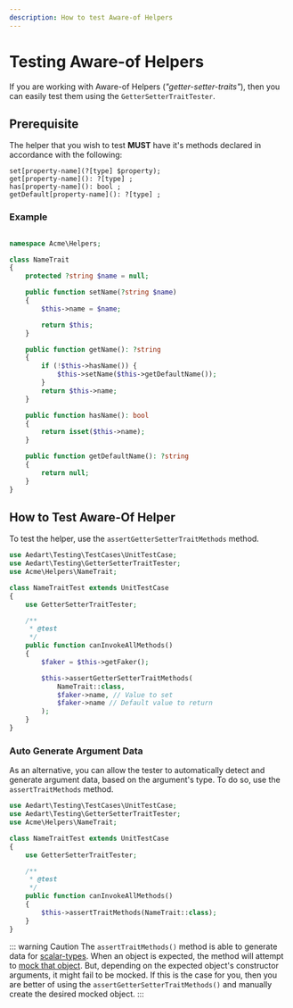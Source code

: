 ```yaml
---
description: How to test Aware-of Helpers
---
```


# Testing Aware-of Helpers

If you are working with Aware-of Helpers (_"getter-setter-traits"_), then you can easily test them using the `GetterSetterTraitTester`.

## Prerequisite

The helper that you wish to test **MUST** have it's methods declared in accordance with the following:

```console
set[property-name](?[type] $property);
get[property-name](): ?[type] ;
has[property-name](): bool ;
getDefault[property-name](): ?[type] ;
```

### Example
 
```php

namespace Acme\Helpers;

class NameTrait
{
    protected ?string $name = null;

    public function setName(?string $name)
    {
        $this->name = $name;

        return $this;
    }

    public function getName(): ?string
    {
        if (!$this->hasName()) {
            $this->setName($this->getDefaultName());
        }
        return $this->name;
    }

    public function hasName(): bool
    {
        return isset($this->name);
    }

    public function getDefaultName(): ?string
    {
        return null;
    }    
}
```

## How to Test Aware-Of Helper

To test the helper, use the `assertGetterSetterTraitMethods` method.

```php
use Aedart\Testing\TestCases\UnitTestCase;
use Aedart\Testing\GetterSetterTraitTester;
use Acme\Helpers\NameTrait;

class NameTraitTest extends UnitTestCase
{
    use GetterSetterTraitTester;

    /**
     * @test
     */
    public function canInvokeAllMethods()
    {
        $faker = $this->getFaker();

        $this->assertGetterSetterTraitMethods(
            NameTrait::class,
            $faker->name, // Value to set
            $faker->name // Default value to return
        );
    }
}
```

### Auto Generate Argument Data

As an alternative, you can allow the tester to automatically detect and generate argument data, based on the argument's type.
To do so, use the `assertTraitMethods` method.

```php
use Aedart\Testing\TestCases\UnitTestCase;
use Aedart\Testing\GetterSetterTraitTester;
use Acme\Helpers\NameTrait;

class NameTraitTest extends UnitTestCase
{
    use GetterSetterTraitTester;

    /**
     * @test
     */
    public function canInvokeAllMethods()
    {
        $this->assertTraitMethods(NameTrait::class);
    }
}
```

::: warning Caution
The `assertTraitMethods()` method is able to generate data for [scalar-types](http://php.net/manual/en/language.types.intro.php).
When an object is expected, the method will attempt to [mock that object](https://github.com/mockery/mockery).
But, depending on the expected object's constructor arguments, it might fail to be mocked.
If this is the case for you, then you are better of using the `assertGetterSetterTraitMethods()` and manually create the desired mocked object.
:::
